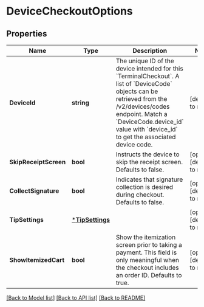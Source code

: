 # DeviceCheckoutOptions

## Properties

 Name                  | Type                               | Description                                                                                                                                                                                                                                                                             | Notes                        
-----------------------|------------------------------------|-----------------------------------------------------------------------------------------------------------------------------------------------------------------------------------------------------------------------------------------------------------------------------------------|------------------------------
 **DeviceId**          | **string**                         | The unique ID of the device intended for this &#x60;TerminalCheckout&#x60;. A list of &#x60;DeviceCode&#x60; objects can be retrieved from the /v2/devices/codes endpoint. Match a &#x60;DeviceCode.device_id&#x60; value with &#x60;device_id&#x60; to get the associated device code. | [default to null]            
 **SkipReceiptScreen** | **bool**                           | Instructs the device to skip the receipt screen. Defaults to false.                                                                                                                                                                                                                     | [optional] [default to null] 
 **CollectSignature**  | **bool**                           | Indicates that signature collection is desired during checkout. Defaults to false.                                                                                                                                                                                                      | [optional] [default to null] 
 **TipSettings**       | [***TipSettings**](TipSettings.md) |                                                                                                                                                                                                                                                                                         | [optional] [default to null] 
 **ShowItemizedCart**  | **bool**                           | Show the itemization screen prior to taking a payment. This field is only meaningful when the checkout includes an order ID. Defaults to true.                                                                                                                                          | [optional] [default to null] 

[[Back to Model list]](../README.md#documentation-for-models) [[Back to API list]](../README.md#documentation-for-api-endpoints) [[Back to README]](../README.md)

